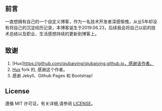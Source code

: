 ##  前言

一直想拥有自己的一个自定义博客，作为一名技术开发者深感惭愧，从业5年却没有将自己的沉淀经历记录，本博客诞生于2019.06.23，后续我会将自己以前的技术总结以及职业、生活感想持续的更新到博客上。

## 致谢
1. [Hux]https://github.com/qiubaiying/qiubaiying.github.io，感谢该作者。
2. [Hux](https://github.com/Huxpro/huxpro.github.io) fork 的, 感谢这个作者。 
2. 感谢 Jekyll、Github Pages 和 Bootstrap!

## License

遵循 MIT 许可证。有关详细,请参阅 [LICENSE](https://github.com/qiubaiying/qiubaiying.github.io/blob/master/LICENSE)。

